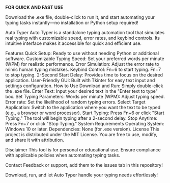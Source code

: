 __**FOR QUICK AND FAST USE**__


Download the .exe file, double-click to run it, and start automating your typing tasks instantly—no installation or Python setup required!

Auto Typer
Auto Typer is a standalone typing automation tool that simulates real typing with customizable speed, error rates, and keybind controls. Its intuitive interface makes it accessible for quick and efficient use.

Features
Quick Setup: Ready to use without needing Python or additional software.
Customizable Typing Speed: Set your preferred words per minute (WPM) for realistic performance.
Error Simulation: Adjust the error rate to mimic human typing mistakes.
Keybind Control:
Fn+6 to start typing.
Fn+7 to stop typing.
2-Second Start Delay: Provides time to focus on the desired application.
User-Friendly GUI: Built with Tkinter for easy text input and settings configuration.
How to Use
Download and Run: Simply double-click the .exe file.
Enter Text: Input your desired text in the "Enter text to type" box.
Set Typing Parameters:
Words per minute (WPM): Adjust typing speed.
Error rate: Set the likelihood of random typing errors.
Select Target Application: Switch to the application where you want the text to be typed (e.g., a browser or word processor).
Start Typing:
Press Fn+6 or click "Start Typing."
The tool will begin typing after a 2-second delay.
Stop Anytime: Press Fn+7 or click "Stop Typing."
System Requirements
Operating System: Windows 10 or later.
Dependencies: None (for .exe version).
License
This project is distributed under the MIT License. You are free to use, modify, and share it with attribution.

Disclaimer
This tool is for personal or educational use. Ensure compliance with applicable policies when automating typing tasks.

Contact
Feedback or support, add them to the issues tab in this repository!

Download, run, and let Auto Typer handle your typing needs effortlessly!
